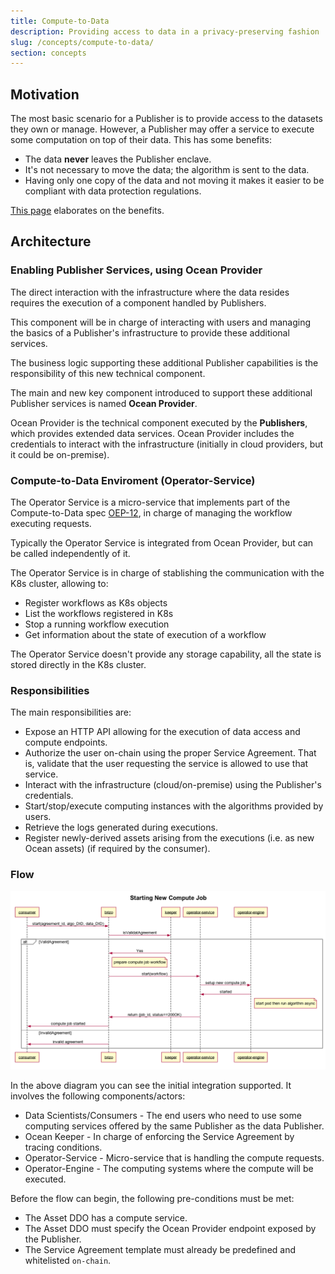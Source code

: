 ```yaml
---
title: Compute-to-Data
description: Providing access to data in a privacy-preserving fashion
slug: /concepts/compute-to-data/
section: concepts
---
```


## Motivation

The most basic scenario for a Publisher is to provide access to the datasets they own or manage. However, a Publisher may offer a service to execute some computation on top of their data. This has some benefits:

- The data **never** leaves the Publisher enclave.
- It's not necessary to move the data; the algorithm is sent to the data.
- Having only one copy of the data and not moving it makes it easier to be compliant with data protection regulations.

[This page](https://oceanprotocol.com/technology/compute-to-data) elaborates on the benefits.

## Architecture

### Enabling Publisher Services, using Ocean Provider

The direct interaction with the infrastructure where the data resides requires the execution of a component handled by Publishers.

This component will be in charge of interacting with users and managing the basics of a Publisher's infrastructure to provide these additional services.

The business logic supporting these additional Publisher capabilities is the responsibility of this new technical component.

The main and new key component introduced to support these additional Publisher services is named **Ocean Provider**.

Ocean Provider is the technical component executed by the **Publishers**, which provides extended data services. Ocean Provider includes the credentials to interact with the infrastructure (initially in cloud providers, but it could be on-premise).

### Compute-to-Data Enviroment (Operator-Service)

The Operator Service is a micro-service that implements part of the Compute-to-Data spec [OEP-12](https://github.com/oceanprotocol/OEPs/tree/master/12),
in charge of managing the workflow executing requests.

Typically the Operator Service is integrated from Ocean Provider, but can be called independently of it.

The Operator Service is in charge of stablishing the communication with the K8s cluster, allowing to:

- Register workflows as K8s objects
- List the workflows registered in K8s
- Stop a running workflow execution
- Get information about the state of execution of a workflow

The Operator Service doesn't provide any storage capability, all the state is stored directly in the K8s cluster.

<repo name="operator-service"></repo>

### Responsibilities

The main responsibilities are:

- Expose an HTTP API allowing for the execution of data access and compute endpoints.
- Authorize the user on-chain using the proper Service Agreement. That is, validate that the user requesting the service is allowed to use that service.
- Interact with the infrastructure (cloud/on-premise) using the Publisher's credentials.
- Start/stop/execute computing instances with the algorithms provided by users.
- Retrieve the logs generated during executions.
- Register newly-derived assets arising from the executions (i.e. as new Ocean assets) (if required by the consumer).

### Flow

![Sequence Diagram for computing services](images/4_Starting_New_Compute_Job.png)

In the above diagram you can see the initial integration supported. It involves the following components/actors:

- Data Scientists/Consumers - The end users who need to use some computing services offered by the same Publisher as the data Publisher.
- Ocean Keeper - In charge of enforcing the Service Agreement by tracing conditions.
- Operator-Service - Micro-service that is handling the compute requests.
- Operator-Engine - The computing systems where the compute will be executed.

Before the flow can begin, the following pre-conditions must be met:

- The Asset DDO has a compute service.
- The Asset DDO must specify the Ocean Provider endpoint exposed by the Publisher.
- The Service Agreement template must already be predefined and whitelisted `on-chain`.

